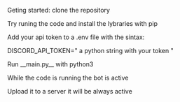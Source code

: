 Geting started: clone the repository

Try runing the code and install the lybraries with pip

Add your api token to a .env file with the sintax:

DISCORD_API_TOKEN=" a python string with your token "

Run \_\_main.py\_\_ with python3

While the code is running the bot is active 

Upload it to a server it will be always active